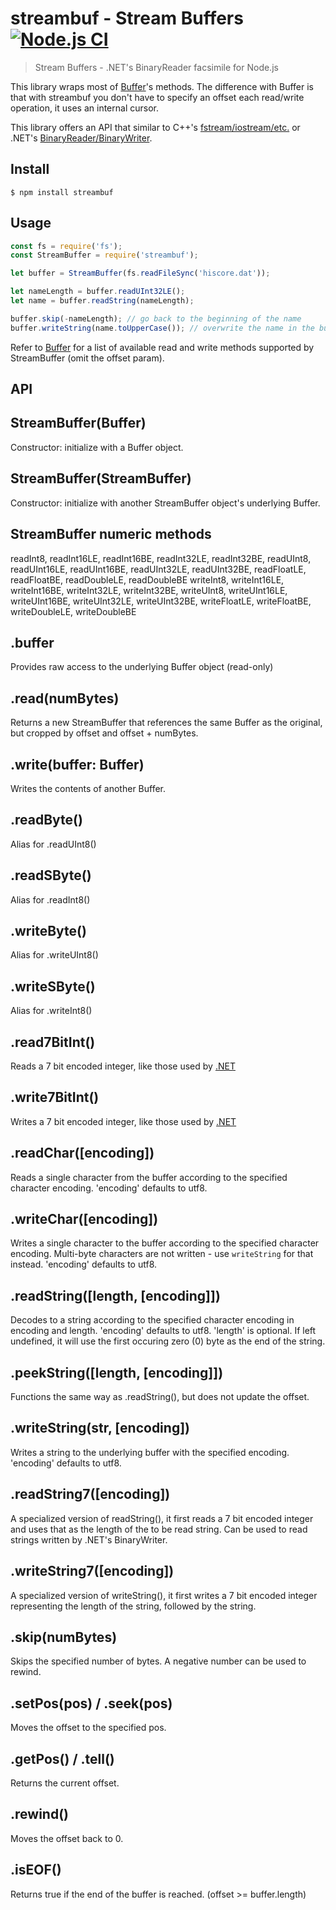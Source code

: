 # streambuf - Stream Buffers [![Node.js CI](https://github.com/Wiiseguy/node-streambuf/actions/workflows/node.js.yml/badge.svg)](https://github.com/Wiiseguy/node-streambuf/actions/workflows/node.js.yml)
> Stream Buffers - .NET's BinaryReader facsimile for Node.js

This library wraps most of [Buffer](https://nodejs.org/api/buffer.html)'s methods. The difference with Buffer is that with streambuf you don't have to specify an offset each read/write operation, it uses an internal cursor. 

This library offers an API that similar to C++'s [fstream/iostream/etc.](https://www.cplusplus.com/reference/iolibrary/) or .NET's [BinaryReader/BinaryWriter](https://docs.microsoft.com/en-us/dotnet/api/system.io).

## Install

```
$ npm install streambuf
```


## Usage

```js
const fs = require('fs');
const StreamBuffer = require('streambuf');

let buffer = StreamBuffer(fs.readFileSync('hiscore.dat'));

let nameLength = buffer.readUInt32LE();
let name = buffer.readString(nameLength);

buffer.skip(-nameLength); // go back to the beginning of the name
buffer.writeString(name.toUpperCase()); // overwrite the name in the buffer with something else

```

Refer to [Buffer](https://nodejs.org/api/buffer.html) for a list of available read and write methods supported by StreamBuffer (omit the offset param).

## API

StreamBuffer(Buffer)
---
Constructor: initialize with a Buffer object.

StreamBuffer(StreamBuffer)
--- 
Constructor: initialize with another StreamBuffer object's underlying Buffer.

StreamBuffer numeric methods
---
readInt8, readInt16LE, readInt16BE, readInt32LE, readInt32BE, readUInt8, readUInt16LE, readUInt16BE, readUInt32LE, readUInt32BE, readFloatLE, readFloatBE, readDoubleLE, readDoubleBE
writeInt8, writeInt16LE, writeInt16BE, writeInt32LE, writeInt32BE, writeUInt8, writeUInt16LE, writeUInt16BE, writeUInt32LE, writeUInt32BE, writeFloatLE, writeFloatBE, writeDoubleLE, writeDoubleBE

.buffer
---
Provides raw access to the underlying Buffer object (read-only)

.read(numBytes)
---
Returns a new StreamBuffer that references the same Buffer as the original, but cropped by offset and offset + numBytes.

.write(buffer: Buffer)
---
Writes the contents of another Buffer.

.readByte()
---
Alias for .readUInt8()

.readSByte()
---
Alias for .readInt8()

.writeByte()
---
Alias for .writeUInt8()

.writeSByte()
---
Alias for .writeInt8()

.read7BitInt()
---
Reads a 7 bit encoded integer, like those used by [.NET](https://msdn.microsoft.com/en-us/library/system.io.binarywriter.write7bitencodedint(v=vs.110).aspx)

.write7BitInt()
---
Writes a 7 bit encoded integer, like those used by [.NET](https://msdn.microsoft.com/en-us/library/system.io.binarywriter.write7bitencodedint(v=vs.110).aspx)

.readChar([encoding])
---
Reads a single character from the buffer according to the specified character encoding.
'encoding' defaults to utf8.

.writeChar([encoding])
---
Writes a single character to the buffer according to the specified character encoding. Multi-byte characters are not written - use `writeString` for that instead.
'encoding' defaults to utf8.

.readString([length, [encoding]])
---
Decodes to a string according to the specified character encoding in encoding and length.
'encoding' defaults to utf8.
'length' is optional. If left undefined, it will use the first occuring zero (0) byte as the end of the string.

.peekString([length, [encoding]])
---
Functions the same way as .readString(), but does not update the offset.

.writeString(str, [encoding])
---
Writes a string to the underlying buffer with the specified encoding.
'encoding' defaults to utf8.

.readString7([encoding])
---
A specialized version of readString(), it first reads a 7 bit encoded integer and uses that as the length of the to be read string. Can be used to read strings written by .NET's BinaryWriter.

.writeString7([encoding])
---
A specialized version of writeString(), it first writes a 7 bit encoded integer representing the length of the string, followed by the string. 

.skip(numBytes)
---
Skips the specified number of bytes. A negative number can be used to rewind.

.setPos(pos) / .seek(pos)
---
Moves the offset to the specified pos.

.getPos() / .tell()
---
Returns the current offset.

.rewind()
---
Moves the offset back to 0.

.isEOF()
---
Returns true if the end of the buffer is reached. (offset >= buffer.length)

